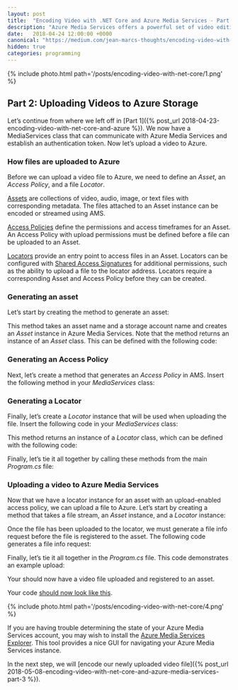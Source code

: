 ```yaml
---
layout: post
title:  "Encoding Video with .NET Core and Azure Media Services - Part 2"
description: "Azure Media Services offers a powerful set of video editing and delivery tools, but there is no official library for .NET Core. In this tutorial, I demonstrate how to build a basic REST client to upload and encode video with Azure"
date:   2018-04-24 12:00:00 +0000
canonical: "https://medium.com/jean-marcs-thoughts/encoding-video-with-net-core-and-azure-media-services-part-2-b19e6de42b60"
hidden: true
categories: programming
---
```


{% include photo.html path='/posts/encoding-video-with-net-core/1.png' %}

## Part 2: Uploading Videos to Azure Storage

Let’s continue from where we left off in [Part 1]({% post_url 2018-04-23-encoding-video-with-net-core-and-azure %}). We now have a MediaServices class that can communicate with Azure Media Services and establish an authentication token. Now let’s upload a video to Azure.

### How files are uploaded to Azure

Before we can upload a video file to Azure, we need to define an *Asset*, an *Access Policy*, and a file *Locator*.

[Assets](https://docs.microsoft.com/en-us/rest/api/media/operations/asset) are collections of video, audio, image, or text files with corresponding metadata. The files attached to an Asset instance can be encoded or streamed using AMS.

[Access Policies](https://docs.microsoft.com/en-us/rest/api/media/operations/accesspolicy) define the permissions and access timeframes for an Asset. An Access Policy with upload permissions must be defined before a file can be uploaded to an Asset.

[Locators](https://docs.microsoft.com/en-us/rest/api/media/operations/locator) provide an entry point to access files in an Asset. Locators can be configured with [Shared Access Signatures](https://docs.microsoft.com/en-us/rest/api/storageservices/Delegating-Access-with-a-Shared-Access-Signature?redirectedfrom=MSDN) for additional permissions, such as the ability to upload a file to the locator address. Locators require a corresponding Asset and Access Policy before they can be created.

### Generating an asset

Let’s start by creating the method to generate an asset:

<script src="https://gist.github.com/jskopek/99d2b564e74d7a429d4e0213c5a6d900.js"></script>

This method takes an asset name and a storage account name and creates an *Asset* instance in Azure Media Services. Note that the method returns an instance of an *Asset* class. This can be defined with the following code:

<script src="https://gist.github.com/jskopek/68891100d22348452b466ff707713446.js"></script>

### Generating an Access Policy

Next, let’s create a method that generates an *Access Policy* in AMS. Insert the following method in your *MediaServices* class:

<script src="https://gist.github.com/jskopek/db2aeac10475f9e4aeb394fcfc193f4d.js"></script>

### Generating a Locator

Finally, let’s create a *Locator* instance that will be used when uploading the file. Insert the following code in your *MediaServices* class:

<script src="https://gist.github.com/jskopek/0ec39f7463ecc2ff94dc0858003e29c3.js"></script>

This method returns an instance of a *Locator* class, which can be defined with the following code:

<script src="https://gist.github.com/jskopek/6adf87d713e617ffd1fc7613c56ce5ce.js"></script>

Finally, let’s tie it all together by calling these methods from the main *Program.cs* file:

<script src="https://gist.github.com/jskopek/ca14982b8ff70e28193a1468db08941f.js"></script>

### Uploading a video to Azure Media Services

Now that we have a locator instance for an asset with an upload-enabled access policy, we can upload a file to Azure. Let’s start by creating a method that takes a file stream, an *Asset* instance, and a *Locator* instance:

<script src="https://gist.github.com/jskopek/4df895c07f8f262c773c9935a2c29f48.js"></script>

Once the file has been uploaded to the locator, we must generate a file info request before the file is registered to the asset. The following code generates a file info request:

<script src="https://gist.github.com/jskopek/d314e1af1f1a5006e9369654a0779c3b.js"></script>

Finally, let’s tie it all together in the *Program.cs* file. This code demonstrates an example upload:

<script src="https://gist.github.com/jskopek/1298d3d86a7947407bb1761dd63be037.js"></script>

Your should now have a video file uploaded and registered to an asset.

Your code [should now look like this](https://github.com/jskopek/AzureMediaServicesEncoderNetCore/tree/467fed0a3f35d7b159acd51f4994ad79e0dbba1e).

{% include photo.html path='/posts/encoding-video-with-net-core/4.png' %}

If you are having trouble determining the state of your Azure Media Services account, you may wish to install the [Azure Media Services Explorer](https://github.com/Azure/Azure-Media-Services-Explorer). This tool provides a nice GUI for navigating your Azure Media Services instance.

In the next step, we will [encode our newly uploaded video file]({% post_url 2018-05-08-encoding-video-with-net-core-and-azure-media-services-part-3 %}).
